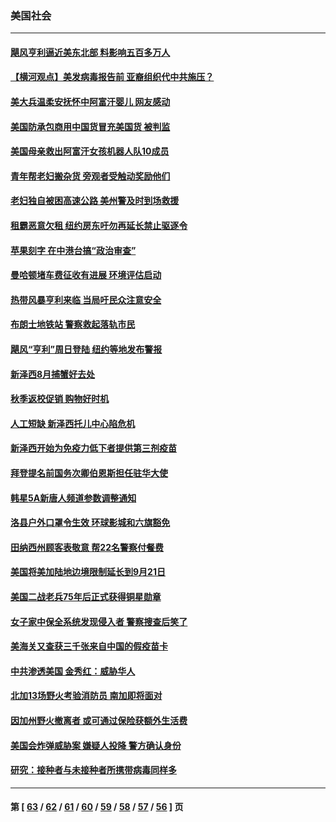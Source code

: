 ### 美国社会
---
#### [飓风亨利逼近美东北部 料影响五百多万人](../../pages/ncid1078160/n13178666.md) 
#### [【横河观点】美发病毒报告前 亚裔组织代中共施压？](../../pages/ncid1078160/n13178649.md) 
#### [美大兵温柔安抚怀中阿富汗婴儿 网友感动](../../pages/ncid1078160/n13178450.md) 
#### [美国防承包商用中国货冒充美国货 被判监](../../pages/ncid1078160/n13178369.md) 
#### [美国母亲救出阿富汗女孩机器人队10成员](../../pages/ncid1078160/n13178210.md) 
#### [青年帮老妇搬杂货 旁观者受触动奖励他们](../../pages/ncid1078160/n13177684.md) 
#### [老妇独自被困高速公路 美州警及时到场救援](../../pages/ncid1078160/n13177670.md) 
#### [租霸恶意欠租 纽约房东吁勿再延长禁止驱逐令](../../pages/ncid1078160/n13177472.md) 
#### [苹果刻字 在中港台搞“政治审查”](../../pages/ncid1078160/n13177439.md) 
#### [曼哈顿堵车费征收有进展 环境评估启动](../../pages/ncid1078160/n13177450.md) 
#### [热带风暴亨利来临 当局吁民众注意安全](../../pages/ncid1078160/n13177464.md) 
#### [布朗士地铁站 警察救起落轨市民](../../pages/ncid1078160/n13177467.md) 
#### [飓风“亨利”周日登陆 纽约等地发布警报](../../pages/ncid1078160/n13177324.md) 
#### [新泽西8月捕蟹好去处](../../pages/ncid1078160/n13177407.md) 
#### [秋季返校促销 购物好时机](../../pages/ncid1078160/n13177371.md) 
#### [人工短缺 新泽西托儿中心陷危机](../../pages/ncid1078160/n13177345.md) 
#### [新泽西开始为免疫力低下者提供第三剂疫苗](../../pages/ncid1078160/n13177321.md) 
#### [拜登提名前国务次卿伯恩斯担任驻华大使](../../pages/ncid1078160/n13176901.md) 
#### [韩星5A新唐人频道参数调整通知](../../pages/ncid1078160/n13176951.md) 
#### [洛县户外口罩令生效 环球影城和六旗豁免](../../pages/ncid1078160/n13176825.md) 
#### [田纳西州顾客表敬意 帮22名警察付餐费](../../pages/ncid1078160/n13175666.md) 
#### [美国将美加陆地边境限制延长到9月21日](../../pages/ncid1078160/n13176449.md) 
#### [美国二战老兵75年后正式获得铜星勋章](../../pages/ncid1078160/n13175743.md) 
#### [女子家中保全系统发现侵入者 警察搜查后笑了](../../pages/ncid1078160/n13175478.md) 
#### [美海关又查获三千张来自中国的假疫苗卡](../../pages/ncid1078160/n13175450.md) 
#### [中共渗透美国 金秀红：威胁华人](../../pages/ncid1078160/n13174883.md) 
#### [北加13场野火考验消防员 南加即将面对](../../pages/ncid1078160/n13174818.md) 
#### [因加州野火撤离者 或可通过保险获额外生活费](../../pages/ncid1078160/n13174649.md) 
#### [美国会炸弹威胁案 嫌疑人投降 警方确认身份](../../pages/ncid1078160/n13174542.md) 
#### [研究：接种者与未接种者所携带病毒同样多](../../pages/ncid1078160/n13174371.md) 

---
#### 第 [ [63](./63.md) / [62](./62.md) / [61](./61.md) / [60](./60.md) / [59](./59.md) / [58](./58.md) / [57](./57.md) / [56](./56.md) ] 页
